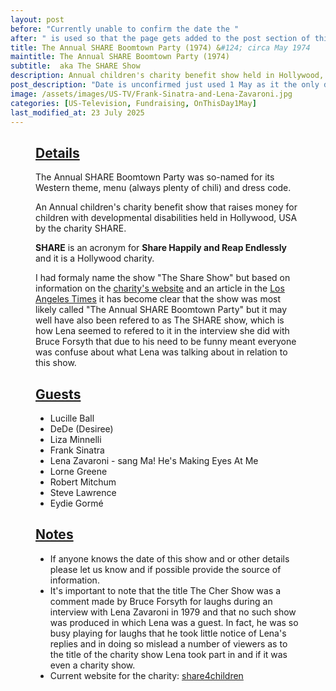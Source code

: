 ```yaml
---
layout: post
before: "Currently unable to confirm the date the "
after: " is used so that the page gets added to the post section of this website."
title: The Annual SHARE Boomtown Party (1974) &#124; circa May 1974
maintitle: The Annual SHARE Boomtown Party (1974)
subtitle:  aka The SHARE Show
description: Annual children's charity benefit show held in Hollywood, USA circa May 1974 by the charity SHARE
post_description: "Date is unconfirmed just used 1 May as it the only date we currently have: Annual children's charity benefit show held in Hollywood, USA circa May 1974."
image: /assets/images/US-TV/Frank-Sinatra-and-Lena-Zavaroni.jpg
categories: [US-Television, Fundraising, OnThisDay1May]
last_modified_at: 23 July 2025
---
```


<figure class="fig3">
<div class="CardLayout">
<div class="CardItem"><h2 id="infobox1" class="infobox"><a href="#infobox1">Details</a></h2>
<div class="CardItem split">
<p>The Annual SHARE Boomtown Party was so-named for its Western theme, menu (always plenty of chili) and dress code.</p>
<p>An Annual children's charity benefit show that raises money for children with developmental disabilities held in Hollywood, USA by the charity SHARE.</p>
<p><strong>SHARE</strong> is an acronym for <strong>Share Happily and Reap Endlessly</strong> and it is a Hollywood charity.</p>
<p>I had formaly name the show "The Share Show" but based on information on the <a class="external-link" href="https://share4children.org/our-story/#:~:text=Boomtown%20Party%20and%20Show">charity's website</a> and an article in the <a class="external-link" href="https://www.latimes.com/archives/la-xpm-1989-05-22-vw-466-story.html">Los Angeles Times</a> it has become clear that the show was most likely called "The Annual SHARE Boomtown Party" but it may well have also been refered to as The SHARE show, which is how Lena seemed to refered to it in the interview she did with Bruce Forsyth that due to his need to be funny meant everyone was confuse about what Lena was talking about in relation to this show.</p>
</div></div></div>
</figure>

<figure class="fig3">
<div class="CardLayout">
<div class="CardItem">
<h2 id="infobox2" class="infobox"><a href="#infobox2">Guests</a></h2>
<div class="CardItem split">
<ul>
<li>Lucille Ball</li>
<li>DeDe (Desiree)</li>
<li>Liza Minnelli</li>
<li>Frank Sinatra</li>
<li>Lena Zavaroni - sang Ma! He's Making Eyes At Me</li>
<li>Lorne Greene</li>
<li>Robert Mitchum</li>
<li>Steve Lawrence</li>
<li>Eydie Gorm&#233;</li>
</ul>
<h2 id="infobox3" class="infobox"><a href="#infobox3">Notes</a></h2>
<ul>
<li>If anyone knows the date of this show and or other details please let us know and if possible provide the source of information.</li>
<li>It's important to note that the title The Cher Show was a comment made by Bruce Forsyth for laughs during an interview with Lena Zavaroni in 1979 and that no such show was produced in which Lena was a guest. In fact, he was so busy playing for laughs that he took little notice of Lena's replies and in doing so mislead a number of viewers as to the title of the charity show Lena took part in and if it was even a charity show.</li>
<li>Current website for the charity: <a class="external-link" href="https://share4children.org">share4children</a></li>
</ul>
</div></div></div>
</figure>

